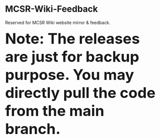 # MCSR-Wiki-Feedback
Reserved for MCSR Wiki website mirror & feedback.

<strong><font size=8>Note: The releases are just for backup purpose. You may directly pull the code from the main branch.</font></strong>
